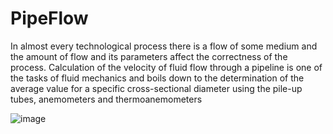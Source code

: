 # PipeFlow

In almost every technological process there is a flow of some medium and the amount of flow and its parameters affect the correctness of the process. Calculation of the velocity of fluid flow through a pipeline is one of the tasks of fluid mechanics and boils down to the determination of the average value for a specific cross-sectional diameter using the pile-up tubes, anemometers and thermoanemometers

![image](https://user-images.githubusercontent.com/111496194/185786480-90db24e0-060b-4333-bee4-89c9c7c4a881.png)
